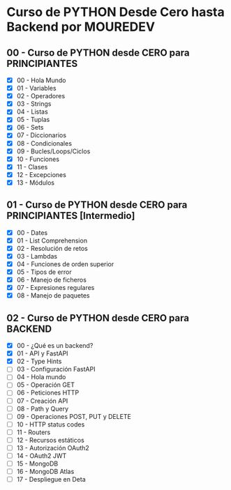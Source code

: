 # Curso de PYTHON Desde Cero hasta Backend por MOUREDEV

## 00 - Curso de PYTHON desde CERO para PRINCIPIANTES

- [x] 00 - Hola Mundo
- [x] 01 - Variables
- [x] 02 - Operadores
- [x] 03 - Strings
- [x] 04 - Listas
- [x] 05 - Tuplas
- [x] 06 - Sets
- [x] 07 - Diccionarios
- [x] 08 - Condicionales
- [x] 09 - Bucles/Loops/Ciclos
- [x] 10 - Funciones
- [x] 11 - Clases
- [x] 12 - Excepciones
- [x] 13 - Módulos

## 01 - Curso de PYTHON desde CERO para PRINCIPIANTES [Intermedio]

- [x] 00 - Dates
- [x] 01 - List Comprehension
- [x] 02 - Resolución de retos
- [x] 03 - Lambdas
- [x] 04 - Funciones de orden superior
- [x] 05 - Tipos de error
- [x] 06 - Manejo de ficheros
- [x] 07 - Expresiones regulares
- [x] 08 - Manejo de paquetes

## 02 - Curso de PYTHON desde CERO para BACKEND

- [x] 00 - ¿Qué es un backend?
- [x] 01 - API y FastAPI
- [x] 02 - Type Hints
- [ ] 03 - Configuración FastAPI
- [ ] 04 - Hola mundo
- [ ] 05 - Operación GET
- [ ] 06 - Peticiones HTTP
- [ ] 07 - Creación API
- [ ] 08 - Path y Query
- [ ] 09 - Operaciones POST, PUT y DELETE
- [ ] 10 - HTTP status codes
- [ ] 11 - Routers
- [ ] 12 - Recursos estáticos
- [ ] 13 - Autorización OAuth2
- [ ] 14 - OAuth2 JWT
- [ ] 15 - MongoDB
- [ ] 16 - MongoDB Atlas
- [ ] 17 - Despliegue en Deta
